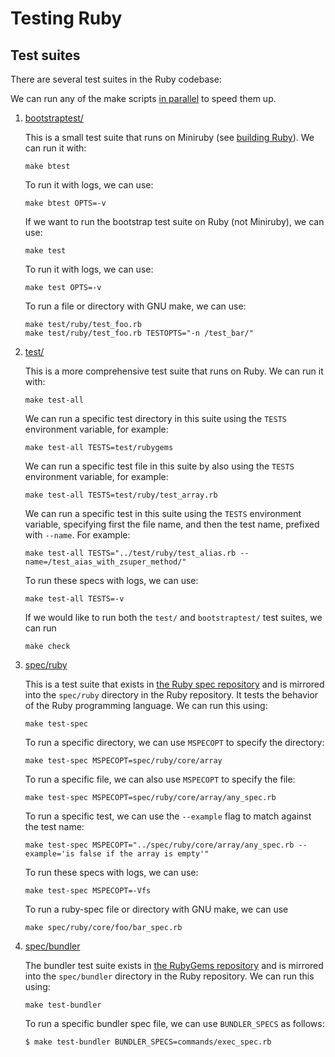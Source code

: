 # Testing Ruby

## Test suites

There are several test suites in the Ruby codebase:

We can run any of the make scripts [in parallel](building_ruby.md#label-Running+make+scripts+in+parallel) to speed them up.

1. [bootstraptest/](https://github.com/ruby/ruby/tree/master/bootstraptest)

    This is a small test suite that runs on Miniruby (see [building Ruby](building_ruby.md#label-Miniruby+vs+Ruby)). We can run it with:

    ```
    make btest
    ```

    To run it with logs, we can use:

    ```
    make btest OPTS=-v
    ```

    If we want to run the bootstrap test suite on Ruby (not Miniruby), we can use:

    ```
    make test
    ```

    To run it with logs, we can use:

    ```
    make test OPTS=-v
    ```

    To run a file or directory with GNU make, we can use:

    ```
    make test/ruby/test_foo.rb
    make test/ruby/test_foo.rb TESTOPTS="-n /test_bar/"
    ```

2. [test/](https://github.com/ruby/ruby/tree/master/test)

    This is a more comprehensive test suite that runs on Ruby. We can run it with:

    ```
    make test-all
    ```

    We can run a specific test directory in this suite using the `TESTS` environment variable, for example:

    ```
    make test-all TESTS=test/rubygems
    ```

    We can run a specific test file in this suite by also using the `TESTS` environment variable, for example:

    ```
    make test-all TESTS=test/ruby/test_array.rb
    ```

    We can run a specific test in this suite using the `TESTS` environment variable, specifying
    first the file name, and then the test name, prefixed with `--name`. For example:

    ```
    make test-all TESTS="../test/ruby/test_alias.rb --name=/test_aias_with_zsuper_method/"
    ```

    To run these specs with logs, we can use:

    ```
    make test-all TESTS=-v
    ```

    If we would like to run both the `test/` and `bootstraptest/` test suites, we can run

    ```
    make check
    ```

3. [spec/ruby](https://github.com/ruby/ruby/tree/master/spec/ruby)

    This is a test suite that exists in [the Ruby spec repository](https://github.com/ruby/spec) and is mirrored into the `spec/ruby` directory in the Ruby repository. It tests the behavior of the Ruby programming language. We can run this using:

    ```
    make test-spec
    ```

    To run a specific directory, we can use `MSPECOPT` to specify the directory:

    ```
    make test-spec MSPECOPT=spec/ruby/core/array
    ```

    To run a specific file, we can also use `MSPECOPT` to specify the file:

    ```
    make test-spec MSPECOPT=spec/ruby/core/array/any_spec.rb
    ```

    To run a specific test, we can use the `--example` flag to match against the test name:

    ```
    make test-spec MSPECOPT="../spec/ruby/core/array/any_spec.rb --example='is false if the array is empty'"
    ```

    To run these specs with logs, we can use:

    ```
    make test-spec MSPECOPT=-Vfs
    ```

    To run a ruby-spec file or directory with GNU make, we can use

    ```
    make spec/ruby/core/foo/bar_spec.rb
    ```

4. [spec/bundler](https://github.com/ruby/ruby/tree/master/spec/bundler)

    The bundler test suite exists in [the RubyGems repository](https://github.com/rubygems/rubygems/tree/master/bundler/spec) and is mirrored into the `spec/bundler` directory in the Ruby repository. We can run this using:

    ```
    make test-bundler
    ```

    To run a specific bundler spec file, we can use `BUNDLER_SPECS` as follows:

    ```
    $ make test-bundler BUNDLER_SPECS=commands/exec_spec.rb
    ```
